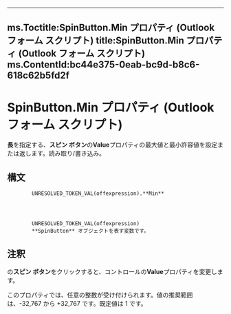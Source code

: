 

---
ms.Toctitle:SpinButton.Min プロパティ (Outlook フォーム スクリプト)
title:SpinButton.Min プロパティ (Outlook フォーム スクリプト)
ms.ContentId:bc44e375-0eab-bc9d-b8c6-618c62b5fd2f
---
# SpinButton.Min プロパティ (Outlook フォーム スクリプト)




**長**を指定する、**スピン ボタン**の**Value**プロパティの最大値と最小許容値を設定または返します。読み取り/書き込み。

## 構文

            UNRESOLVED_TOKEN_VAL(offexpression).**Min**




            UNRESOLVED_TOKEN_VAL(offexpression)
            **SpinButton** オブジェクトを表す変数です。



## 注釈
の**スピン ボタン**をクリックすると、コントロールの**Value**プロパティを変更します。



このプロパティでは、任意の整数が受け付けられます。値の推奨範囲は、-32,767 から +32,767 です。既定値は 1 です。




